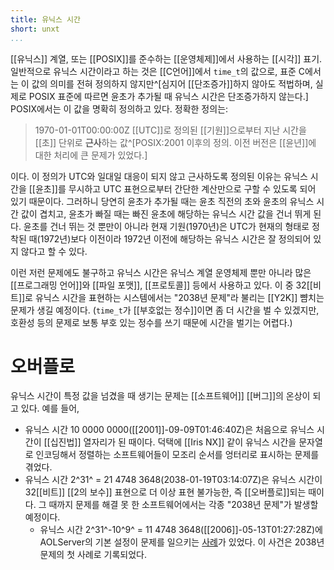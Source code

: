 ```yaml
---
title: 유닉스 시간
short: unxt
...
```


[[유닉스]] 계열, 또는 [[POSIX]]를 준수하는 [[운영체제]]에서 사용하는 [[시각]] 표기. 일반적으로 유닉스 시간이라고 하는 것은 [[C언어]]에서 `time_t`의 값으로, 표준 C에서는 이 값의 의미를 전혀 정의하지 않지만^[심지어 [[단조증가]]하지 않아도 적법하며, 실제로 POSIX 표준에 따르면 윤초가 추가될 때 유닉스 시간은 단조증가하지 않는다.] POSIX에서는 이 값을 명확히 정의하고 있다. 정확한 정의는:

> 1970-01-01T00:00:00Z [[UTC]]로 정의된 [[기원]]으로부터 지난 시간을 [[초]] 단위로 **근사**하는 값^[POSIX:2001 이후의 정의. 이전 버전은 [[윤년]]에 대한 처리에 큰 문제가 있었다.]

이다. 이 정의가 UTC와 일대일 대응이 되지 않고 근사하도록 정의된 이유는 유닉스 시간을 [[윤초]]를 무시하고 UTC 표현으로부터 간단한 계산만으로 구할 수 있도록 되어 있기 때문이다. 그러하니 당연히 윤초가 추가될 때는 윤초 직전의 초와 윤초의 유닉스 시간 값이 겹치고, 윤초가 빠질 때는 빠진 윤초에 해당하는 유닉스 시간 값을 건너 뛰게 된다. 윤초를 건너 뛰는 것 뿐만이 아니라 현재 기원(1970년)은 UTC가 현재의 형태로 정착된 때(1972년)보다 이전이라 1972년 이전에 해당하는 유닉스 시간은 잘 정의되어 있지 않다고 할 수 있다.

이런 저런 문제에도 불구하고 유닉스 시간은 유닉스 계열 운영체제 뿐만 아니라 많은 [[프로그래밍 언어]]와 [[파일 포맷]], [[프로토콜]] 등에서 사용하고 있다. 이 중 32[[비트]]로 유닉스 시간을 표현하는 시스템에서는 "2038년 문제"라 불리는 [[Y2K]] 뺨치는 문제가 생길 예정이다. (`time_t`가 [[부호없는 정수]]이면 좀 더 시간을 벌 수 있겠지만, 호환성 등의 문제로 보통 부호 있는 정수를 쓰기 때문에 시간을 벌기는 어렵다.)

# 오버플로

유닉스 시간이 특정 값을 넘겼을 때 생기는 문제는 [[소프트웨어]] [[버그]]의 온상이 되고 있다. 예를 들어,

* 유닉스 시간 10 0000 0000([[2001]]-09-09T01:46:40Z)은 처음으로 유닉스 시간이 [[십진법]] 열자리가 된 때이다. 덕택에 [[Iris NX]] 같이 유닉스 시간을 문자열로 인코딩해서 정렬하는 소프트웨어들이 모조리 순서를 엉터리로 표시하는 문제를 겪었다.
* 유닉스 시간 2^31^ = 21 4748 3648(2038-01-19T03:14:07Z)은 유닉스 시간이 32[[비트]] [[2의 보수]] 표현으로 더 이상 표현 불가능한, 즉 [[오버플로]]되는 때이다. 그 때까지 문제를 해결 못 한 소프트웨어에서는 각종 "2038년 문제"가 발생할 예정이다.
	* 유닉스 시간 2^31^-10^9^ = 11 4748 3648([[2006]]-05-13T01:27:28Z)에 AOLServer의 기본 설정이 문제를 일으키는 [사례](http://www.mail-archive.com/aolserver@listserv.aol.com/msg09812.html)가 있었다. 이 사건은 2038년 문제의 첫 사례로 기록되었다.

